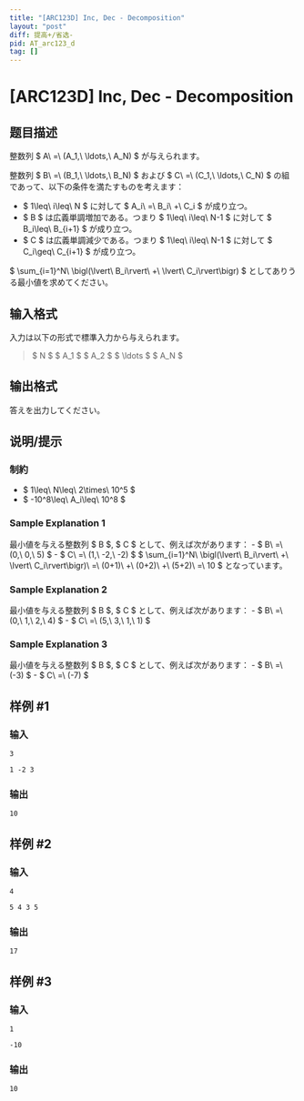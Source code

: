```yaml
---
title: "[ARC123D] Inc, Dec - Decomposition"
layout: "post"
diff: 提高+/省选-
pid: AT_arc123_d
tag: []
---
```


# [ARC123D] Inc, Dec - Decomposition

## 题目描述

[problemUrl]: https://atcoder.jp/contests/arc123/tasks/arc123_d

整数列 $ A\ =\ (A_1,\ \ldots,\ A_N) $ が与えられます。

整数列 $ B\ =\ (B_1,\ \ldots,\ B_N) $ および $ C\ =\ (C_1,\ \ldots,\ C_N) $ の組であって、以下の条件を満たすものを考えます：

- $ 1\leq\ i\leq\ N $ に対して $ A_i\ =\ B_i\ +\ C_i $ が成り立つ。
- $ B $ は広義単調増加である。つまり $ 1\leq\ i\leq\ N-1 $ に対して $ B_i\leq\ B_{i+1} $ が成り立つ。
- $ C $ は広義単調減少である。つまり $ 1\leq\ i\leq\ N-1 $ に対して $ C_i\geq\ C_{i+1} $ が成り立つ。

$ \sum_{i=1}^N\ \bigl(\lvert\ B_i\rvert\ +\ \lvert\ C_i\rvert\bigr) $ としてありうる最小値を求めてください。

## 输入格式

入力は以下の形式で標準入力から与えられます。

> $ N $ $ A_1 $ $ A_2 $ $ \ldots $ $ A_N $

## 输出格式

答えを出力してください。

## 说明/提示

### 制約

- $ 1\leq\ N\leq\ 2\times\ 10^5 $
- $ -10^8\leq\ A_i\leq\ 10^8 $

### Sample Explanation 1

最小値を与える整数列 $ B $, $ C $ として、例えば次があります： - $ B\ =\ (0,\ 0,\ 5) $ - $ C\ =\ (1,\ -2,\ -2) $ $ \sum_{i=1}^N\ \bigl(\lvert\ B_i\rvert\ +\ \lvert\ C_i\rvert\bigr)\ =\ (0+1)\ +\ (0+2)\ +\ (5+2)\ =\ 10 $ となっています。

### Sample Explanation 2

最小値を与える整数列 $ B $, $ C $ として、例えば次があります： - $ B\ =\ (0,\ 1,\ 2,\ 4) $ - $ C\ =\ (5,\ 3,\ 1,\ 1) $

### Sample Explanation 3

最小値を与える整数列 $ B $, $ C $ として、例えば次があります： - $ B\ =\ (-3) $ - $ C\ =\ (-7) $

## 样例 #1

### 输入

```
3
1 -2 3
```

### 输出

```
10
```

## 样例 #2

### 输入

```
4
5 4 3 5
```

### 输出

```
17
```

## 样例 #3

### 输入

```
1
-10
```

### 输出

```
10
```

